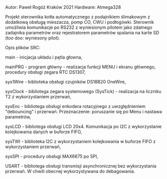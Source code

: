 Autor: Paweł Rogóż
Kraków 2021
Hardware: Atmega328

Projekt sterownika kotła automatycznego z podajnikiem ślimakowym z dodatkową obsługą mieszacza, pomp CO, CWU i podłogówki.
Sterownik umożliwia komunikacje po RS232 z wyniesionym pilotem jako zdalnego zadajnika parametrów oraz rejestratorem
parametrów spalania na karte SD (too doo: wyniesony pilot).

Opis plików SRC:

main - inicjacja układu i pętla głowna,

mainPRG - program główny - realizacja funkcji MENU i ekranu głównego, procedury obsługi zegara RTC DS1307,

sys1Wire - biblioteka obsługi czujników DS18B20 OneWire,

sysClock - bibliotega zegara systemowego (SysTick) - realizacja na liczniku T2 z wykorzystaniem przerwań,

sysEnc - bibliotega obsługi enkodera rotacyjnego z uwzględnieniem "debouncing" i przerwań. Przeznaczenie: poruszanie się po Menu i nastawa parametrów,

sysLCD - bibliotega obsługi LCD 20x4. Komunikacja po I2C z wykorzystanie kolejkowania danych w buforze FIFO,

sysTWI - biblioteka I2C z wykorzystaniem kolejkowania w buforze FIFO z wykorzystaniem przerwań,

sysSPI - procedury obsługi MAX6675 po SPI,

USART - bibliotega obsługi transmisji asynchronicznej bez wykorzystania przerwań. W chwili obecnej wykorzystywana do debagowania.
